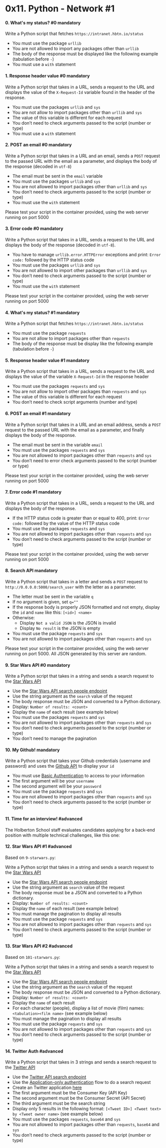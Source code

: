 <h1 class="gap">0x11. Python - Network #1</h1>


<h4 class="task">
    0. What's my status? #0
      <span class="alert alert-warning mandatory-optional">
        mandatory
      </span>
</h4><p>Write a Python script that fetches <code>https://intranet.hbtn.io/status</code></p><ul>
<li>You must use the package <code>urllib</code></li>
<li>You are not allowed to import any packages other than <code>urllib</code></li>
<li>The body of the response must be displayed like the following example (tabulation before <code>-</code>)</li>
<li>You must use a <code>with</code> statement</li>
</ul>


<h4 class="task">
    1. Response header value #0
      <span class="alert alert-warning mandatory-optional">
        mandatory
      </span>
</h4><p>Write a Python script that takes in a URL, sends a request to the URL and displays the value of the <code>X-Request-Id</code> variable found in the header of the response.</p><ul>
<li>You must use the packages <code>urllib</code> and <code>sys</code></li>
<li>You are not allow to import packages other than <code>urllib</code> and <code>sys</code></li>
<li>The value of this variable is different for each request</li>
<li>You don’t need to check arguments passed to the script (number or type)</li>
<li>You must use a <code>with</code> statement</li>
</ul>


<h4 class="task">
    2. POST an email #0
      <span class="alert alert-warning mandatory-optional">
        mandatory
      </span>
</h4><p>Write a Python script that takes in a URL and an email, sends a <code>POST</code> request to the passed URL with the email as a parameter, and displays the body of the response (decoded in <code>utf-8</code>)</p><ul>
<li>The email must be sent in the <code>email</code> variable</li>
<li>You must use the packages <code>urllib</code> and <code>sys</code></li>
<li>You are not allowed to import packages other than <code>urllib</code> and <code>sys</code></li>
<li>You don’t need to check arguments passed to the script (number or type)</li>
<li>You must use the <code>with</code> statement</li>
</ul><p>Please test your script in the container provided, using the web server running on port 5000</p>


<h4 class="task">
    3. Error code #0
      <span class="alert alert-warning mandatory-optional">
        mandatory
      </span>
</h4><p>Write a Python script that takes in a URL, sends a request to the URL and displays the body of the response (decoded in <code>utf-8</code>).</p><ul>
<li>You have to manage <code>urllib.error.HTTPError</code> exceptions and print: <code>Error code:</code> followed by the HTTP status code</li>
<li>You must use the packages <code>urllib</code> and <code>sys</code></li>
<li>You are not allowed to import other packages than <code>urllib</code> and <code>sys</code></li>
<li>You don’t need to check arguments passed to the script (number or type)</li>
<li>You must use the <code>with</code> statement</li>
</ul><p>Please test your script in the container provided, using the web server running on port 5000</p>


<h4 class="task">
    4. What's my status? #1
      <span class="alert alert-warning mandatory-optional">
        mandatory
      </span>
</h4><p>Write a Python script that fetches <code>https://intranet.hbtn.io/status</code></p><ul>
<li>You must use the package <code>requests</code></li>
<li>You are not allow to import packages other than <code>requests</code></li>
<li>The body of the response must be display like the following example (tabulation before <code>-</code>)</li>
</ul>


<h4 class="task">
    5. Response header value #1
      <span class="alert alert-warning mandatory-optional">
        mandatory
      </span>
</h4><p>Write a Python script that takes in a URL, sends a request to the URL and displays the value of the variable <code>X-Request-Id</code> in the response header</p><ul>
<li>You must use the packages <code>requests</code> and <code>sys</code></li>
<li>You are not allow to import other packages than <code>requests</code> and <code>sys</code></li>
<li>The value of this variable is different for each request</li>
<li>You don’t need to check script arguments (number and type)</li>
</ul>


<h4 class="task">
    6. POST an email #1
      <span class="alert alert-warning mandatory-optional">
        mandatory
      </span>
</h4><p>Write a Python script that takes in a URL and an email address, sends a <code>POST</code> request to the passed URL with the email as a parameter, and finally displays the body of the response.</p><ul>
<li>The email must be sent in the variable <code>email</code></li>
<li>You must use the packages <code>requests</code> and <code>sys</code></li>
<li>You are not allowed to import packages other than <code>requests</code> and <code>sys</code></li>
<li>You don’t need to error check arguments passed to the script (number or type)</li>
</ul><p>Please test your script in the container provided, using the web server running on port 5000</p>


<h4 class="task">
    7. Error code #1
      <span class="alert alert-warning mandatory-optional">
        mandatory
      </span>
</h4><p>Write a Python script that takes in a URL, sends a request to the URL and displays the body of the response.</p><ul>
<li>If the HTTP status code is greater than or equal to 400, print: <code>Error code:</code> followed by the value of the HTTP status code</li>
<li>You must use the packages <code>requests</code> and <code>sys</code></li>
<li>You are not allowed to import packages other  than <code>requests</code> and <code>sys</code></li>
<li>You don’t need to check arguments passed to the script (number or type)</li>
</ul><p>Please test your script in the container provided, using the web server running on port 5000</p>


<h4 class="task">
    8. Search API
      <span class="alert alert-warning mandatory-optional">
        mandatory
      </span>
</h4><p>Write a Python script that takes in a letter and sends a <code>POST</code> request to <code>http://0.0.0.0:5000/search_user</code> with the letter as a parameter.</p><ul>
<li>The letter must be sent in the variable <code>q</code></li>
<li>If no argument is given, set <code>q=""</code></li>
<li>If the response body is properly JSON formatted and not empty, display the <code>id</code> and <code>name</code> like this: <code>[&lt;id&gt;] &lt;name&gt;</code></li>
<li>Otherwise:

<ul>
<li>Display <code>Not a valid JSON</code> is the JSON is invalid</li>
<li>Display <code>No result</code> is the JSON is empty</li>
</ul></li>
<li>You must use the package <code>requests</code> and <code>sys</code></li>
<li>You are not allowed to import packages other than <code>requests</code> and <code>sys</code></li>
</ul><p>Please test your script in the container provided, using the web server running on port 5000. All JSON generated by this server are random.</p>


<h4 class="task">
    9. Star Wars API #0
      <span class="alert alert-warning mandatory-optional">
        mandatory
      </span>
</h4><p>Write a Python script that takes in a string and sends a search request to the <a href="/rltoken/1-uJUA4XtfDCDgtT17vrTg" target="_blank" title="Star Wars API">Star Wars API</a></p><ul>
<li>Use the <a href="/rltoken/n5zDuNtdbipdsG0VSWKYoQ" target="_blank" title="Star Wars API search people endpoint">Star Wars API search people endpoint</a> </li>
<li>Use the string argument as the <code>search</code> value of the request</li>
<li>The body response must be JSON and converted to a Python dictionary.</li>
<li>Display: <code>Number of results: &lt;count&gt;</code> </li>
<li>Display the <code>name</code> of each result (see example below)</li>
<li>You must use the packages <code>requests</code> and <code>sys</code></li>
<li>You are not allowed to import packages other than <code>requests</code> and <code>sys</code></li>
<li>You don’t need to check arguments passed to the script (number or type)</li>
<li>You don’t need to manage the pagination</li>
</ul>


<h4 class="task">
    10. My Github!
      <span class="alert alert-warning mandatory-optional">
        mandatory
      </span>
</h4><p>Write a Python script that takes your Github credentials (username and password) and uses the <a href="/rltoken/RBCqKJiUKUYdiOKvFqFJaw" target="_blank" title="Github API">Github API</a> to display your <code>id</code></p><ul>
<li>You must use <a href="/rltoken/S4DQNs9gIqNeieyUhfV1Pw" target="_blank" title="Basic Authentication">Basic Authentication</a> to access to your information</li>
<li>The first argument will be your <code>username</code></li>
<li>The second argument will be your <code>password</code></li>
<li>You must use the package <code>requests</code> and <code>sys</code></li>
<li>You are not allowed to import packages other than <code>requests</code> and <code>sys</code></li>
<li>You don’t need to check arguments passed to the script (number or type)</li>
</ul>


<h4 class="task">
    11. Time for an interview!
      <span class="alert alert-info mandatory-optional">
        #advanced
      </span>
</h4><p>The Holberton School staff evaluates candidates applying for a back-end position with multiple technical challenges, like this one:</p>


<h4 class="task">
    12. Star Wars API #1
      <span class="alert alert-info mandatory-optional">
        #advanced
      </span>
</h4><p>Based on <code>9-starwars.py</code>:</p><p>Write a Python script that takes in a string and sends a search request to the <a href="/rltoken/1-uJUA4XtfDCDgtT17vrTg" target="_blank" title="Star Wars API">Star Wars API</a></p><ul>
<li>Use the <a href="/rltoken/n5zDuNtdbipdsG0VSWKYoQ" target="_blank" title="Star Wars API search people endpoint">Star Wars API search people endpoint</a> </li>
<li>Use the string argument as <code>search</code> value of the request</li>
<li>The body response must be a JSON and converted to a Python dictionary.</li>
<li>Display: <code>Number of results: &lt;count&gt;</code> </li>
<li>Display the <code>name</code> of each result (see example below)</li>
<li>You must manage the pagination to display all results</li>
<li>You must use the package <code>requests</code> and <code>sys</code></li>
<li>You are not allowed to import packages other than <code>requests</code> and <code>sys</code></li>
<li>You don’t need to check arguments passed to the script (number or type)</li>
</ul>


<h4 class="task">
    13. Star Wars API #2
      <span class="alert alert-info mandatory-optional">
        #advanced
      </span>
</h4><p>Based on <code>101-starwars.py</code>:</p><p>Write a Python script that takes in a string and sends a search request to the <a href="/rltoken/1-uJUA4XtfDCDgtT17vrTg" target="_blank" title="Star Wars API">Star Wars API</a></p><ul>
<li>Use the <a href="/rltoken/n5zDuNtdbipdsG0VSWKYoQ" target="_blank" title="Star Wars API search people endpoint">Star Wars API search people endpoint</a> </li>
<li>Use the string argument as the <code>search</code> value of the request</li>
<li>The body response must be JSON and converted to a Python dictionary.</li>
<li>Display: <code>Number of results: &lt;count&gt;</code> </li>
<li>Display the <code>name</code> of each result </li>
<li>For each character (people), display a list of movie (film) names: <code>&lt;tabulation&gt;&lt;film name&gt;</code> (see example below)</li>
<li>You must manage the pagination to display all results</li>
<li>You must use the package <code>requests</code> and <code>sys</code></li>
<li>You are not allowed to import packages other than <code>requests</code> and <code>sys</code></li>
<li>You don’t need to check arguments passed to the script (number or type)</li>
</ul>


<h4 class="task">
    14. Twitter Auth
      <span class="alert alert-info mandatory-optional">
        #advanced
      </span>
</h4><p>Write a Python script that takes in 3 strings and sends a search request to the <a href="/rltoken/klWEPDgGezaDBNkOYvxz9g" target="_blank" title="Twitter API">Twitter API</a></p><ul>
<li>Use the <a href="/rltoken/klWEPDgGezaDBNkOYvxz9g" target="_blank" title="Twitter API search endpoint">Twitter API search endpoint</a></li>
<li>Use the <a href="/rltoken/m8lDJBgvnNXNqsu3octBZg" target="_blank" title="Application-only authentication">Application-only authentication</a> flow to do a search request </li>
<li>Create an Twitter application <a href="/rltoken/G2vwEvbZJiqF1NIboxBMZg" target="_blank" title="here">here</a></li>
<li>The first argument must be the Consumer Key (API Key)</li>
<li>The second argument must be the Consumer Secret (API Secret)</li>
<li>The third argument must be the search string</li>
<li>Display only 5 results in the following format: <code>[&lt;Tweet ID&gt;] &lt;Tweet text&gt; by &lt;Tweet owner name&gt;</code> (see example below)</li>
<li>You must use the packages <code>requests</code>, <code>base64</code> and <code>sys</code></li>
<li>You are not allowed to import packages other than <code>requests</code>, <code>base64</code> and <code>sys</code></li>
<li>You don’t need to check arguments passed to the script (number or type)</li>
</ul>
